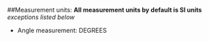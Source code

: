
##Measurement units:
__All measurement units by default is SI units__
_exceptions listed below_

 - Angle measurement: DEGREES
